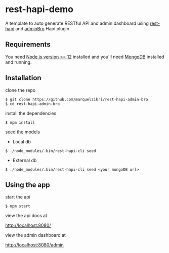 # rest-hapi-demo
A template to auto generate RESTful API and admin dashboard using [rest-hapi](https://github.com/JKHeadley/rest-hapi) and [adminBro](https://adminbro.com/) Hapi plugin.
## Requirements

You need [Node.js version >= 12](https://nodejs.org/en/) installed and you'll need [MongoDB](https://docs.mongodb.com/manual/installation/) installed and running.

## Installation

clone the repo
```
$ git clone https://github.com/marquelzikri/rest-hapi-admin-bro
$ cd rest-hapi-admin-bro
```

install the dependencies
```
$ npm install
```

seed the models
- Local db
```
$ ./node_modules/.bin/rest-hapi-cli seed
```
- External db
```
$ ./node_modules/.bin/rest-hapi-cli seed <your mongoDB url>
```

## Using the app

start the api
```
$ npm start
```

view the api docs at

[http://localhost:8080/](http://localhost:8080/)

view the admin dashboard at

[http://localhost:8080/admin](http://localhost:8080/admin)


